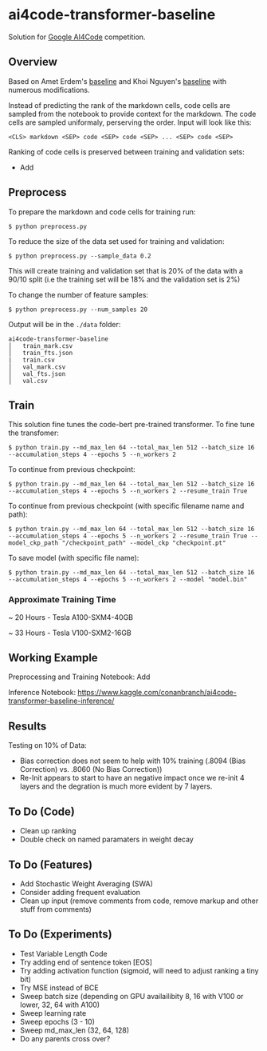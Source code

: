 # ai4code-transformer-baseline

Solution for [Google AI4Code](https://www.kaggle.com/competitions/AI4Code) competition.

## Overview
Based on Amet Erdem's [baseline](https://www.kaggle.com/code/aerdem4/ai4code-pytorch-distilbert-baseline) and Khoi Nguyen's [baseline](https://www.kaggle.com/code/suicaokhoailang/stronger-baseline-with-code-cells) with numerous modifications. 

Instead of predicting the rank of the markdown cells, code cells are sampled from the notebook to provide context for the markdown. The code cells are sampled uniformaly, perserving the order. Input will look like this: 

```<CLS> markdown <SEP> code <SEP> code <SEP> ... <SEP> code <SEP>```

Ranking of code cells is preserved between training and validation sets:

- Add

## Preprocess
To prepare the markdown and code cells for training run:

```$ python preprocess.py```

To reduce the size of the data set used for training and validation:

```$ python preprocess.py --sample_data 0.2```

This will create training and validation set that is 20% of the data with a 90/10 split (i.e the training set will be 18% and the validation set is 2%)

To change the number of feature samples:

```$ python preprocess.py --num_samples 20```

Output will be in the ```./data``` folder:
```
ai4code-transformer-baseline
│   train_mark.csv
│   train_fts.json   
|   train.csv
│   val_mark.csv
│   val_fts.json
│   val.csv
```

## Train

This solution fine tunes the code-bert pre-trained transformer. To fine tune the transfomer: 

```$ python train.py --md_max_len 64 --total_max_len 512 --batch_size 16 --accumulation_steps 4 --epochs 5 --n_workers 2```

To continue from previous checkpoint:

```$ python train.py --md_max_len 64 --total_max_len 512 --batch_size 16 --accumulation_steps 4 --epochs 5 --n_workers 2 --resume_train True```

To continue from previous checkpoint (with specific filename name and path):

```$ python train.py --md_max_len 64 --total_max_len 512 --batch_size 16 --accumulation_steps 4 --epochs 5 --n_workers 2 --resume_train True --model_ckp_path "/checkpoint_path" --model_ckp "checkpoint.pt"```

To save model (with specific file name):

```$ python train.py --md_max_len 64 --total_max_len 512 --batch_size 16 --accumulation_steps 4 --epochs 5 --n_workers 2 --model "model.bin"```

### Approximate Training Time

~ 20 Hours - Tesla A100-SXM4-40GB

~ 33 Hours - Tesla V100-SXM2-16GB

## Working Example

Preprocessing and Training Notebook: Add

Inference Notebook: https://www.kaggle.com/conanbranch/ai4code-transformer-baseline-inference/

## Results

Testing on 10% of Data:
- Bias correction does not seem to help with 10% training (.8094 (Bias Correction) vs. .8060 (No Bias Correction))
- Re-Init appears to start to have an negative impact once we re-init 4 layers and the degration is much more evident by 7 layers.

## To Do (Code)

- Clean up ranking
- Double check on named paramaters in weight decay

## To Do (Features)
- Add Stochastic Weight Averaging (SWA)
- Consider adding frequent evaluation
- Clean up input (remove comments from code, remove markup and other stuff from comments)

## To Do (Experiments)
- Test Variable Length Code
- Try adding end of sentence token [EOS] 
- Try adding activation function (sigmoid, will need to adjust ranking a tiny bit)
- Try MSE instead of BCE
- Sweep batch size (depending on GPU availailibity 8, 16 with V100 or lower, 32, 64 with A100)
- Sweep learning rate
- Sweep epochs (3 - 10)
- Sweep md_max_len (32, 64, 128)
- Do any parents cross over?
